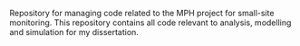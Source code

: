 Repository for managing code related to the MPH project for small-site monitoring.
This repository contains all code relevant to analysis, modelling and simulation for my dissertation.
